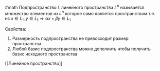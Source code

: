 #math 
Подпространство $L$ линейного пространства $L^n$ называется множество элементов из $L^n$ которое само является пространством 
т.е. из $x \in L_1, y \in L_1 \Rightarrow \alpha x + \beta y \in L_1$

Свойства:
1. Размерность подпространства не превосходит размер пространства
2. Любой базис подпространства можно дополнить чтобы получить базис исходного пространства

[[Линейное пространство]]

